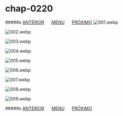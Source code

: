 # chap-0220
#####s [ANTERIOR](/chap-0219/readme.md)&nbsp;&nbsp;&nbsp;&nbsp;&nbsp;&nbsp;[MENU](/readme.md)&nbsp;&nbsp;&nbsp;&nbsp;&nbsp;&nbsp;[PRÓXIMO](/chap-0221/readme.md)
![001.webp](001.webp)

![002.webp](002.webp)

![003.webp](003.webp)

![004.webp](004.webp)

![005.webp](005.webp)

![006.webp](006.webp)

![007.webp](007.webp)

![008.webp](008.webp)

![009.webp](009.webp)

#####s [ANTERIOR](/chap-0219/readme.md)&nbsp;&nbsp;&nbsp;&nbsp;&nbsp;&nbsp;[MENU](/readme.md)&nbsp;&nbsp;&nbsp;&nbsp;&nbsp;&nbsp;[PRÓXIMO](/chap-0221/readme.md)
